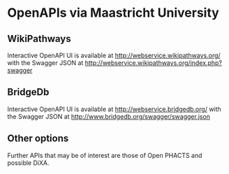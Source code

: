 # OpenAPIs via Maastricht University

## WikiPathways

Interactive OpenAPI UI is available at http://webservice.wikipathways.org/ with the Swagger JSON at http://webservice.wikipathways.org/index.php?swagger

## BridgeDb

Interactive OpenAPI UI is available at http://webservice.bridgedb.org/ with the Swagger JSON at http://www.bridgedb.org/swagger/swagger.json

## Other options

Further APIs that may be of interest are those of Open PHACTS and possible DiXA.
